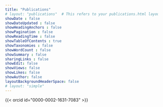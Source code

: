 ```yaml
---
title: "Publications"
# layout: "publications"  # This refers to your publications.html layout
showDate : false
showDateUpdated : false
showHeadingAnchors : false
showPagination : false
showReadingTime : false
showTableOfContents : true
showTaxonomies : false 
showWordCount : false
showSummary : false
sharingLinks : false
showEdit: false
showViews: false
showLikes: false
showAuthor: false
layoutBackgroundHeaderSpace: false
# layout: "simple"
---
```


{{< orcid id="0000-0002-1631-7083" >}}